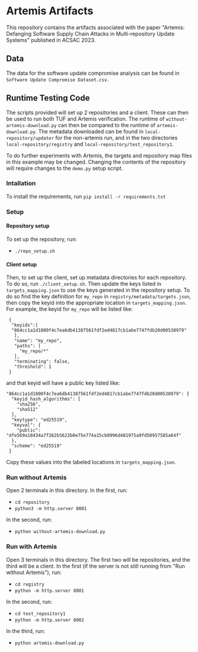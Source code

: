 # Artemis Artifacts
This repository contains the artifacts associated with the paper "Artemis: Defanging Software Supply Chain Attacks in
Multi-repository Update Systems" published in ACSAC 2023.

## Data
The data for the software update compromise analysis can be found in `Software Update Compromise Dataset.csv`.

## Runtime Testing Code

The scripts provided will set up 2 repositories and a client. These can then be used to run both TUF and Artemis verification. The runtime of `without-artemis-download.py` can then be compared to the runtime of `artemis-download.py`. The metadata downloaded can be found in `local-repository/updater` for the non-artemis run, and in the two directories `local-repository/registry` and `local-repository/test_repository1`.

To do further experiments with Artemis, the targets and repository map files in this example may be changed. Changing the contents of the repository will require changes to the `demo.py` setup script.

### Intallation
To install the requirements, run `pip install -r requirements.txt`

### Setup

#### Repository setup
To set up the repository, run: 

* `./repo_setup.sh`

#### Client setup

Then, to set up the client, set up metadata directories for each repository. To do so, run `./client_setup.sh`. Then update the keys listed in `targets_mapping.json` to use the keys generated in the repository setup. To do so find the key definition for `my_repo` in `registry/metadata/targets.json`, then copy the keyid into the appropriate location in `targets_mapping.json`. For example, the keyid for `my_repo` will be listed like:

```
 {
  "keyids":[ 
  "864cc1a1d1800f4c7ea6db41387561fdf2ed4817cb1abe7747fdb20d00538979"
   ],
   "name": "my_repo",
   "paths": [
     "my_repo/*"
   ],
   "terminating": false,
   "threshold": 1
 }
```
 and that keyid will have a public key listed like:
 
```
"864cc1a1d1800f4c7ea6db41387561fdf2ed4817cb1abe7747fdb20d00538979": {
  "keyid_hash_algorithms": [
    "sha256",
    "sha512"
  ],
  "keytype": "ed25519",
  "keyval": {
    "public": "dfe569a18434a7f362b5622b0e75e774a15cb0996d481975a9fd50957585a64f"
  },
  "scheme": "ed25519"
 }
```

Copy these values into the labeled locations in `targets_mapping.json`.

### Run without Artemis
Open 2 terminals in this directory. In the first, run:

* `cd repository`
* `python3 -m http.server 8001`

In the second, run:

* `python without-artemis-download.py`

### Run with Artemis
Open 3 terminals in this directory. The first two will be repositories, and the third will be a client. In the first (if the server is not still running from "Run without Artemis"), run:

* `cd registry`
* `python -m http.server 8001`

In the second, run:

* `cd test_repository1`
* `python -m http.server 8002`

In the third, run:

* `python artemis-download.py`
